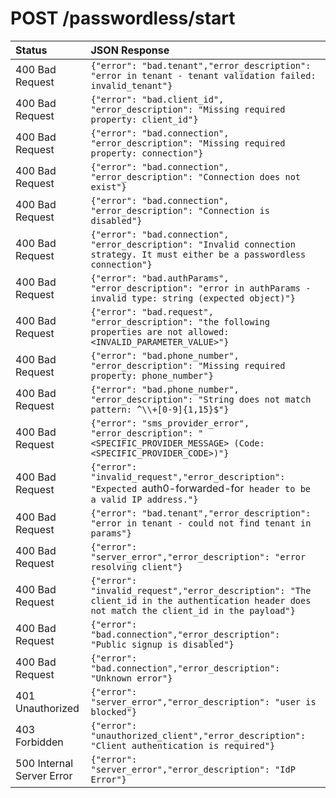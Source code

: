 <!-- markdownlint-disable MD038-->
# POST /passwordless/start

| Status           | JSON Response |
| :----------------| :------------ |
|<span class="badge badge-danger">400</span> Bad Request|`{"error": "bad.tenant","error_description": "error in tenant - tenant validation failed: invalid_tenant"}`|
|<span class="badge badge-danger">400</span> Bad Request|`{"error": "bad.client_id", "error_description": "Missing required property: client_id"}`|
|<span class="badge badge-danger">400</span> Bad Request|`{"error": "bad.connection", "error_description": "Missing required property: connection"}`|
|<span class="badge badge-danger">400</span> Bad Request|`{"error": "bad.connection", "error_description": "Connection does not exist"}`|
|<span class="badge badge-danger">400</span> Bad Request|`{"error": "bad.connection", "error_description": "Connection is disabled"}`|
|<span class="badge badge-danger">400</span> Bad Request|`{"error": "bad.connection", "error_description": "Invalid connection strategy. It must either be a passwordless connection"}`|
|<span class="badge badge-danger">400</span> Bad Request|`{"error": "bad.authParams", "error_description": "error in authParams - invalid type: string (expected object)"}`|
|<span class="badge badge-danger">400</span> Bad Request|`{"error": "bad.request", "error_description": "the following properties are not allowed: <INVALID_PARAMETER_VALUE>"}`|
|<span class="badge badge-danger">400</span> Bad Request|`{"error": "bad.phone_number", "error_description": "Missing required property: phone_number"}`|
|<span class="badge badge-danger">400</span> Bad Request|`{"error": "bad.phone_number", "error_description": "String does not match pattern: ^\\+[0-9]{1,15}$"}`|
|<span class="badge badge-danger">400</span> Bad Request|`{"error": "sms_provider_error", "error_description": "<SPECIFIC_PROVIDER_MESSAGE> (Code: <SPECIFIC_PROVIDER_CODE>)"}`|
|<span class="badge badge-danger">400</span> Bad Request|`{"error": "invalid_request","error_description": "Expected `auth0-forwarded-for` header to be a valid IP address."}`|
|<span class="badge badge-danger">400</span> Bad Request|`{"error": "bad.tenant","error_description": "error in tenant - could not find tenant in params"}`|
|<span class="badge badge-danger">400</span> Bad Request|`{"error": "server_error","error_description": "error resolving client"}`|
|<span class="badge badge-danger">400</span> Bad Request|`{"error": "invalid_request","error_description": "The client_id in the authentication header does not match the client_id in the payload"}`|
|<span class="badge badge-danger">400</span> Bad Request|`{"error": "bad.connection","error_description": "Public signup is disabled"}`|
|<span class="badge badge-danger">400</span> Bad Request|`{"error": "bad.connection","error_description": "Unknown error"}`|
|<span class="badge badge-danger">401</span> Unauthorized|`{"error": "server_error","error_description": "user is blocked"}`|
|<span class="badge badge-danger">403</span> Forbidden|`{"error": "unauthorized_client","error_description": "Client authentication is required"}`|
|<span class="badge badge-danger">500</span> Internal Server Error|`{"error": "server_error","error_description": "IdP Error"}`|